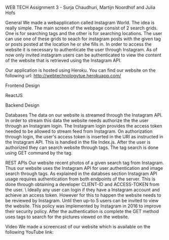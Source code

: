 WEB TECH Assignment 3 - Surja Chaudhuri, Martijn Noordhof and Julia Hofs

General
We made a webapplication called Instagram World. The idea is really simple. The main screen of the webpage consist of 2 search grids. One is for searching tags and the other is for searching locations. The user can use one of these grids to seach for instagram posts with the given tag or posts posted at the location he or she fills in. In order to access the website it is necessary to authenticate the user through Instagram. As of now only invited instagram users can be authenticated to view the content of the website that is retrieved using the Instagram API. 

Our application is hosted using Heroku. You can find our website on the following url: http://webtechnologytue.herokuapp.com/

Frontend Design

ReactJS

Backend Design



Databases
The data on our website is streamed through the Instagram API. In order to stream this data the website needs authorize the the user through an Instagram login. The Instagram login provides the access token needed to be allowed to stream feed from Instagram. On authorization through login, the user's access token is inserted in the URI as instructed in the Instagram API. This is handled in the file Index.js. 
After the user is authorized they can search website through tags. The tag search is done using GET command by the tag. 


REST APIs
Our website recent photos of a given search tag from Instagram. Thus our website uses the Instagram API for user authentication and image search through tags. As explained in the databses section Instagram API usage requires authentication from both endpoints of the server. This is done through obtaining a developer CLIENT-ID and ACCESS-TOKEN from the user. \\
Ideally any user can login if they have a Instagram account and achieve an access token. However for this to happen the website needs to be reviewed by Instagram. Until then up-to 5 users can be invited to view the website. This policy was implemented by Instagram in 2016 to improve their security policy.
After the authentication is complete the GET method uses tags to search for the pictures viewed on the website.

Video
We made a screencast of our website which is available on the following YouTube link:
